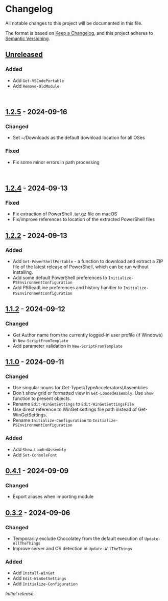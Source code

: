 # Changelog

All notable changes to this project will be documented in this file.

The format is based on [Keep a Changelog](https://keepachangelog.com/en/1.1.0/), and this project adheres to [Semantic Versioning](https://semver.org/spec/v2.0.0.html).
&nbsp;
&nbsp;
## [Unreleased]

### Added

- Add `Get-VSCodePortable`
- Add `Remove-OldModule`

&nbsp;
&nbsp;

## [1.2.5] - 2024-09-16

### Changed
- Set ~/Downloads as the default download location for all OSes

### Fixed
- Fix some minor errors in path processing

&nbsp;
&nbsp;

## [1.2.4] - 2024-09-13

### Fixed
- Fix extraction of PowerShell .tar.gz file on macOS
- Fix/improve references to location of the extracted PowerShell files
&nbsp;
&nbsp;

## [1.2.2] - 2024-09-13

### Added

- Add `Get-PowerShellPortable` - a function to download and extract a ZIP file of the latest release of PowerShell, which can be run without installing.
- Add some default PowerShell preferences to `Initialize-PSEnvironmentConfiguration`
- Add PSReadLine preferences and history handler to `Initialize-PSEnvironmentConfiguration`
&nbsp;
&nbsp;
## [1.1.2] - 2024-09-12

### Changed

- Get Author name from the currently logged-in user profile (if Windows) in `New-ScriptFromTemplate`
- Add parameter validation in `New-ScriptFromTemplate`
&nbsp;
&nbsp;
## [1.1.0] - 2024-09-11

### Changed

- Use singular nouns for Get-Types\TypeAccelerators\Assemblies
- Don't show grid or formatted view in `Get-LoadedAssembly`. Use `Show` function to present objects.
- Rename `Edit-WinGetSettings` to `Edit-WinGetSettingsFile`
- Use direct reference to WinGet settings file path instead of Get-WinGetSettings.
- Rename `Initialize-Configuration` to `Initialize-PSEnvironmentConfiguration`

### Added

- Add `Show-LoadedAssembly`
- Add `Set-ConsoleFont`
&nbsp;
&nbsp;
## [0.4.1] - 2024-09-09

### Changed

- Export aliases when importing module
&nbsp;
&nbsp;
## [0.3.2] - 2024-09-06

### Changed

- Temporarily exclude Chocolatey from the default execution of `Update-AllTheThings`
- Improve server and OS detection in `Update-AllTheThings`

### Added

- Add `Install-WinGet`
- Add `Edit-WinGetSettings`
- Add `Initialize-Configuration`
&nbsp;
&nbsp;

_Initial release._

[Unreleased]: https://github.com/SamErde/PSPreworkout/compare/v1.2.2...HEAD
[1.2.5]: https://github.com/SamErde/PSPreworkout/tag/v1.2.5
[1.2.4]: https://github.com/SamErde/PSPreworkout/tag/v1.2.4
[1.2.3]: https://github.com/SamErde/PSPreworkout/tag/v1.2.3
[1.2.2]: https://github.com/SamErde/PSPreworkout/tag/v1.2.2
[1.1.2]: https://github.com/SamErde/PSPreworkout/tag/v1.1.2
[1.1.0]: https://github.com/SamErde/PSPreworkout/tag/v1.1.0
[0.4.1]: https://github.com/SamErde/PSPreworkout/tag/v0.4.1
[0.3.2]: https://github.com/SamErde/PSPreworkout/tag/v0.3.2
